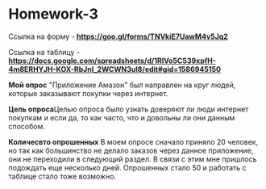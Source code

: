 # Homework-3

Ссылка на форму - **https://goo.gl/forms/TNVkiE7UawM4v5Jq2**


Ссылка на таблицу - **https://docs.google.com/spreadsheets/d/1RlVo5C539xpfH-4m8ERHYJH-KOX-RbJnI_2WCWN3uI8/edit#gid=1586945150**



**Мой опрос** "Приложение Амазон" был направлен на круг людей, которые заказывают покупки через интернет.   

**Цель опроса**Целью опроса было узнать доверяют ли люди интернет покупкам и если да, то как часто, что и довольны ли они данным способом.

**Количесвто опрошенных** В моем опросе сначало приняло 20 человек, но так как большинство не делало заказов через данное приложение, они не переходили в следующий раздел. В связи с этим мне пришлось подождать еще несколько дней. Опрошенных стало 50 и работать с таблице стало тоже возможно.
